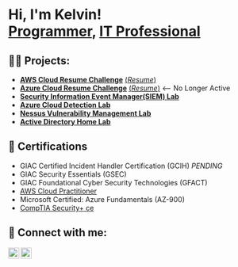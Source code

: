 <h1>Hi, I'm Kelvin! <br/><a href="https://github.com/ke1vinaguilar">Programmer</a>, <a href="https://www.linkedin.com/in/kelvinaguilar/">IT Professional</a></h1>

<h2>👨‍💻 Projects:</h2>

  - <b>[AWS Cloud Resume Challenge](https://github.com/ke1vinaguilar/aws-cloud-resume-challenge)</b> [(*Resume*)](https://kelvinaguilar-aws.com/)
  - <b>[Azure Cloud Resume Challenge](https://github.com/ke1vinaguilar/azure-resume)</b> [(*Resume*)](https://www.kelvinaguilar.me/) <-- No Longer Active
  - <b>[Security Information Event Manager(SIEM) Lab](https://github.com/ke1vinaguilar/SIEM-Lab)</b>
  - <b>[Azure Cloud Detection Lab](https://github.com/ke1vinaguilar/Azure-Cloud-Detection-Lab)</b>
  - <b>[Nessus Vulnerability Management Lab](https://github.com/ke1vinaguilar/Nessus-Vulnerability-Management-Lab)</b>
  - <b>[Active Directory Home Lab](https://github.com/ke1vinaguilar/ActiveDirectoryLab)</b>
 

<h2>📄 Certifications</h2>

- GIAC Certified Incident Handler Certification (GCIH) *PENDING*
- GIAC Security Essentials (GSEC)
- GIAC Foundational Cyber Security Technologies (GFACT)
- [AWS Cloud Practitioner](https://www.credly.com/badges/2d68a725-2102-40dd-afe3-48874c9a8510)
- Microsoft Certified: Azure Fundamentals (AZ-900)
- [CompTIA Security+ ce](https://www.credly.com/badges/c08c17d3-d51d-4d1d-b317-9583f0307732?source=linked_in_profile)


<h2> 🤳 Connect with me:</h2>

[<img align="left" alt="KelvinAguilar | LinkedIn" width="22px" src="https://cdn.jsdelivr.net/npm/simple-icons@v3/icons/linkedin.svg" />][linkedin]
[<img align="left" alt="KelvinAguilar | Resume" width="22px" src="https://cdn.jsdelivr.net/npm/simple-icons@3.13.0/icons/internetexplorer.svg" />][resume]

[linkedin]: https://linkedin.com/in/kelvinaguilar/
[resume]: https://www.kelvinaguilar.me/

<!--
Here are some ideas to get you started:

- 🔭 I’m currently working on ...
- 🌱 I’m currently learning ...
- 👯 I’m looking to collaborate on ...
- 🤔 I’m looking for help with ...
- 💬 Ask me about ...
- 📫 How to reach me: ...
- ⚡ Fun fact: ...
-->
